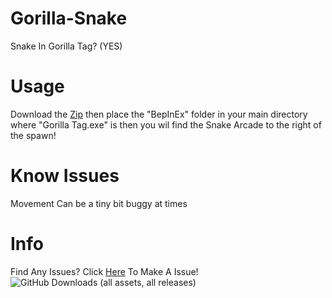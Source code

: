 # Gorilla-Snake
Snake In Gorilla Tag? (YES)

# Usage
Download the <a href = "https://github.com/Blas1ed/Gorilla-Snake/releases/latest">Zip<a> then place the "BepInEx" folder in your main directory where "Gorilla Tag.exe" is then you wil find the Snake Arcade to the right of the spawn!

# Know Issues
Movement Can be a tiny bit buggy at times

# Info
Find Any Issues? Click <a href = "https://github.com/Blas1ed/Gorilla-Snake/issues/new/choose">Here<a> To Make A Issue!<br />
![GitHub Downloads (all assets, all releases)](https://img.shields.io/github/downloads/Blas1ed/Gorilla-Snake/total?color=%2300FF00) 

